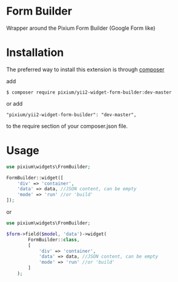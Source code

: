# Form Builder
Wrapper around the Pixium Form Builder (Google Form like)

# Installation

The preferred way to install this extension is through [composer](https://getcomposer.org/download/)

add

```
$ composer require pixium/yii2-widget-form-builder:dev-master
```

or add

```
"pixium/yii2-widget-form-builder": "dev-master",
```

to the require section of your composer.json file.


# Usage

```php
use pixium\widgets\FromBuilder;

FormBuilder::widget([
    'div' => 'container',
    'data' => data, //JSON content, can be empty
    'mode' => 'run' //or 'build'
]); 
```

or 

```php
use pixium\widgets\FromBuilder;

$form->field($model, 'data')->widget(
        FormBuilder::class,
        [
            'div' => 'container',
            'data' => data, //JSON content, can be empty
            'mode' => 'run' //or 'build'
        ]
    );

```
